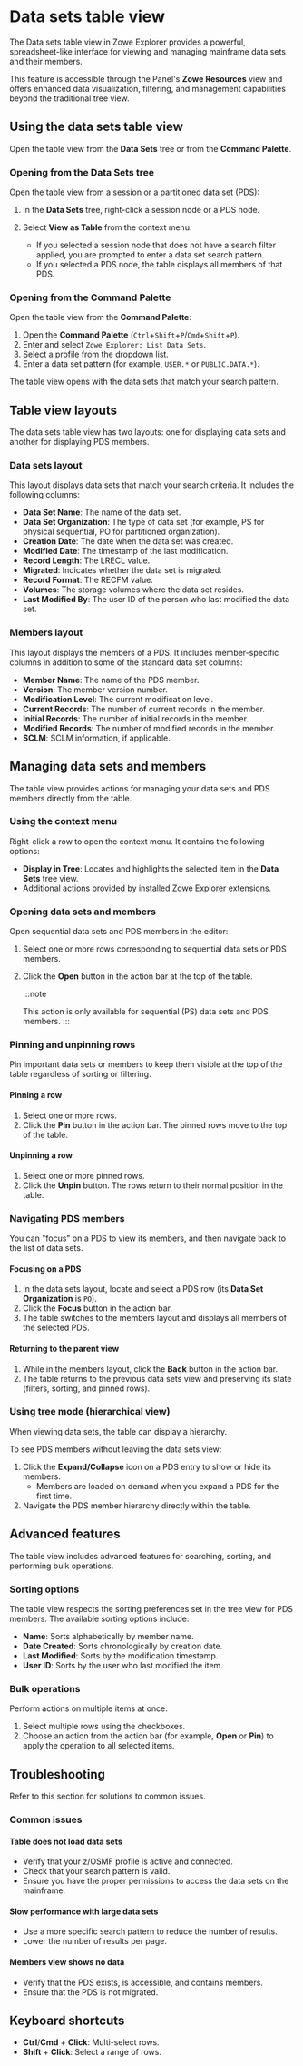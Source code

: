 # Data sets table view

The Data sets table view in Zowe Explorer provides a powerful, spreadsheet-like interface for viewing and managing mainframe data sets and their members. 

This feature is accessible through the Panel's **Zowe Resources** view and offers enhanced data visualization, filtering, and management capabilities beyond the traditional tree view.

## Using the data sets table view

Open the table view from the **Data Sets** tree or from the **Command Palette**.

### Opening from the Data Sets tree

Open the table view from a session or a partitioned data set (PDS):

1.  In the **Data Sets** tree, right-click a session node or a PDS node.
2.  Select **View as Table** from the context menu.

    - If you selected a session node that does not have a search filter applied, you are prompted to enter a data set search pattern.
    - If you selected a PDS node, the table displays all members of that PDS.

### Opening from the Command Palette

Open the table view from the **Command Palette**:

1.  Open the **Command Palette** (`Ctrl`+`Shift`+`P`/`Cmd`+`Shift`+`P`).
2.  Enter and select `Zowe Explorer: List Data Sets`.
3.  Select a profile from the dropdown list.
4.  Enter a data set pattern (for example, `USER.*` or `PUBLIC.DATA.*`).

The table view opens with the data sets that match your search pattern.

## Table view layouts

The data sets table view has two layouts: one for displaying data sets and another for displaying PDS members.

### Data sets layout

This layout displays data sets that match your search criteria. It includes the following columns:

- **Data Set Name**: The name of the data set.
- **Data Set Organization**: The type of data set (for example, PS for physical sequential, PO for partitioned organization).
- **Creation Date**: The date when the data set was created.
- **Modified Date**: The timestamp of the last modification.
- **Record Length**: The LRECL value.
- **Migrated**: Indicates whether the data set is migrated.
- **Record Format**: The RECFM value.
- **Volumes**: The storage volumes where the data set resides.
- **Last Modified By**: The user ID of the person who last modified the data set.

### Members layout

This layout displays the members of a PDS. It includes member-specific columns in addition to some of the standard data set columns:

- **Member Name**: The name of the PDS member.
- **Version**: The member version number.
- **Modification Level**: The current modification level.
- **Current Records**: The number of current records in the member.
- **Initial Records**: The number of initial records in the member.
- **Modified Records**: The number of modified records in the member.
- **SCLM**: SCLM information, if applicable.

## Managing data sets and members

The table view provides actions for managing your data sets and PDS members directly from the table.

### Using the context menu

Right-click a row to open the context menu. It contains the following options:

- **Display in Tree**: Locates and highlights the selected item in the **Data Sets** tree view.
- Additional actions provided by installed Zowe Explorer extensions.

### Opening data sets and members

Open sequential data sets and PDS members in the editor:

1.  Select one or more rows corresponding to sequential data sets or PDS members.
2.  Click the **Open** button in the action bar at the top of the table.

    :::note

    This action is only available for sequential (PS) data sets and PDS members.
    :::

### Pinning and unpinning rows

Pin important data sets or members to keep them visible at the top of the table regardless of sorting or filtering.

#### Pinning a row

  1.  Select one or more rows.
  2.  Click the **Pin** button in the action bar. The pinned rows move to the top of the table.

#### Unpinning a row
  1.  Select one or more pinned rows.
  2.  Click the **Unpin** button. The rows return to their normal position in the table.

### Navigating PDS members

You can "focus" on a PDS to view its members, and then navigate back to the list of data sets.

#### Focusing on a PDS

  1.  In the data sets layout, locate and select a PDS row (its **Data Set Organization** is `PO`).
  2.  Click the **Focus** button in the action bar.
  3.  The table switches to the members layout and displays all members of the selected PDS.

#### Returning to the parent view
  1.  While in the members layout, click the **Back** button in the action bar.
  2.  The table returns to the previous data sets view and preserving its state (filters, sorting, and pinned rows).

### Using tree mode (hierarchical view)

When viewing data sets, the table can display a hierarchy.

To see PDS members without leaving the data sets view:

1. Click the **Expand/Collapse** icon on a PDS entry to show or hide its members.
    - Members are loaded on demand when you expand a PDS for the first time.
2. Navigate the PDS member hierarchy directly within the table.

## Advanced features

The table view includes advanced features for searching, sorting, and performing bulk operations.

### Sorting options

The table view respects the sorting preferences set in the tree view for PDS members. The available sorting options include:

- **Name**: Sorts alphabetically by member name.
- **Date Created**: Sorts chronologically by creation date.
- **Last Modified**: Sorts by the modification timestamp.
- **User ID**: Sorts by the user who last modified the item.

### Bulk operations

Perform actions on multiple items at once:

1.  Select multiple rows using the checkboxes.
2.  Choose an action from the action bar (for example, **Open** or **Pin**) to apply the operation to all selected items.

## Troubleshooting

Refer to this section for solutions to common issues.

### Common issues

#### Table does not load data sets
  - Verify that your z/OSMF profile is active and connected.
  - Check that your search pattern is valid.
  - Ensure you have the proper permissions to access the data sets on the mainframe.
#### Slow performance with large data sets
  - Use a more specific search pattern to reduce the number of results.
  - Lower the number of results per page.
#### Members view shows no data
  - Verify that the PDS exists, is accessible, and contains members.
  - Ensure that the PDS is not migrated.

## Keyboard shortcuts

- **Ctrl**/**Cmd** + **Click**: Multi-select rows.
- **Shift** + **Click**: Select a range of rows.
